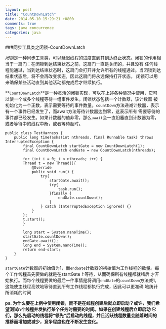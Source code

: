 ```yaml
---
layout: post
title: "CountDownLatch"
date: 2014-05-10 15:29:21 +0800
comments: true
tags: java concurrence
categories: java
---
```


###同步工具类之闭锁-CountDownLatch

*闭锁*是一种同步工具类，可以延迟线程的进度直到其到达终止状态。闭锁的作用相当于一扇门：在闭锁到达结束状态之前，这扇门一直是关闭的，并且没有
任何线程能通过，当到达结束状态时，这扇门会打开并允许所有的线程通过。当闭锁到达结束状态后，将不会再改变状态，因此这扇门将永远保持打开状态。
闭锁可以用来确保某些活动直到其他活动都完成后才继续执行。
 
**`CountDownLatch`**是一种灵活的闭锁实现，可以在上述各种情况中使用，它可以使一个或多个线程等待一组事件发生。闭锁状态包括一个计数器，该计数器
被初始化为一个正数，表示需要等待的事件数量。`countDown`方法递减计数器，表示有一个事件已经发生了，而await方法等待计数器达到零，这表示所有
需要等待的事件都已经发生。如果计数器的值非零，那么`await`会一直阻塞直到计数器为零，或者等待中的线程中断，或者等待超时。

    public class TestHarness {  
    	public long timeTasks(int nthreads, final Runnable task) throws InterruptedException {  
        	final CountDownLatch startGate = new CountDownLatch(1);  
        	final CountDownLatch endGate = new CountDownLatch(nthreads);  
  
        	for (int i = 0; i < nthreads; i++) {  
            Thread t = new Thread(){  
                @Override  
                public void run() {  
                    try{  
                        startGate.await();  
                        try{  
                            task.run();  
                        }finally {  
                            endGate.countDown();  
                        }  
                    } catch (InterruptedException ignored) {}  
                }  
            };  
            t.start();  
        	}  
  
        	long start = System.nanoTime();  
        	startGate.countDown();  
        	endGate.await();  
        	long end = System.nanoTime();  
        	return end-start;  
    	}  
	}  

 
`startGate`计数器的初始值为1，而`endGate`计数器的初始值为工作线程的数量。每个工作线程首先要做的就是在startGate上等待，从而确保所有线程都就绪后
才开始执行。而每个线程要做的最后一件事情是将调用`endGate`的`countDown`方法减1，这能使主线程高效地等待直到所有工作线程都执行完成，因此可以更准确
地统计所消耗的时间
 
**ps. 为什么要在上例中使用闭锁，而不是在线程创建后就立即启动？或许，我们希望测试n个线程并发执行某个任务时需要的时间。如果在创建线程后立即启动
它们，那么先启动的线程将“领先”后启动的线程，并且活跃线程数量会随着时间的推移而增加或减少，竞争程度也在不断发生变化。**


